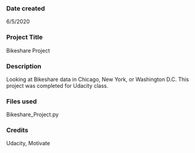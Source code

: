 ### Date created
6/5/2020

### Project Title
Bikeshare Project

### Description
Looking at Bikeshare data in Chicago, New York, or Washington D.C. This project was completed for Udacity class.

### Files used
Bikeshare_Project.py

### Credits
Udacity, Motivate
